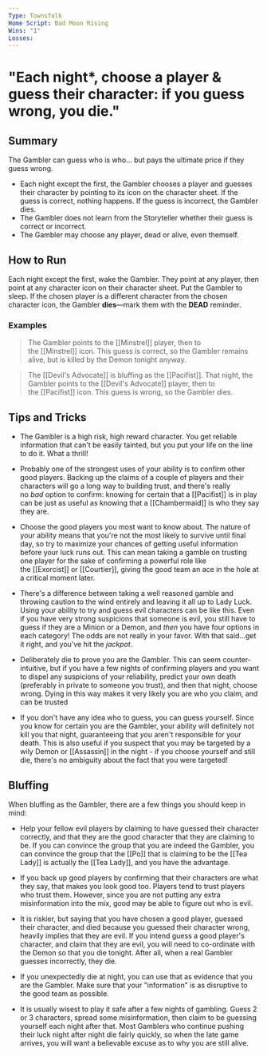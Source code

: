 ```yaml
---
Type: Townsfolk
Home Script: Bad Moon Rising
Wins: "1"
Losses:
---
```

# "Each night*, choose a player & guess their character: if you guess wrong, you die."

## Summary
The Gambler can guess who is who... but pays the ultimate price if they guess wrong.

- Each night except the first, the Gambler chooses a player and guesses their character by pointing to its icon on the character sheet. If the guess is correct, nothing happens. If the guess is incorrect, the Gambler dies.
- The Gambler does not learn from the Storyteller whether their guess is correct or incorrect.
- The Gambler may choose any player, dead or alive, even themself.
## How to Run
Each night except the first, wake the Gambler. They point at any player, then point at any character icon on their character sheet. Put the Gambler to sleep. If the chosen player is a different character from the chosen character icon, the Gambler **dies**—mark them with the **DEAD** reminder.
### Examples
>The Gambler points to the [[Minstrel]] player, then to the [[Minstrel]] icon. This guess is correct, so the Gambler remains alive, but is killed by the Demon tonight anyway.

>The [[Devil's Advocate]] is bluffing as the [[Pacifist]]. That night, the Gambler points to the [[Devil's Advocate]] player, then to the [[Pacifist]] icon. This guess is wrong, so the Gambler dies.
## Tips and Tricks
- The Gambler is a high risk, high reward character. You get reliable information that can't be easily tainted, but you put your life on the line to do it. What a thrill!

- Probably one of the strongest uses of your ability is to confirm other good players. Backing up the claims of a couple of players and their characters will go a long way to building trust, and there's really no _bad_ option to confirm: knowing for certain that a [[Pacifist]] is in play can be just as useful as knowing that a [[Chambermaid]] is who they say they are.

- Choose the good players you most want to know about. The nature of your ability means that you're not the most likely to survive until final day, so try to maximize your chances of getting useful information before your luck runs out. This can mean taking a gamble on trusting one player for the sake of confirming a powerful role like the [[Exorcist]] or [[Courtier]], giving the good team an ace in the hole at a critical moment later.

- There's a difference between taking a well reasoned gamble and throwing caution to the wind entirely and leaving it all up to Lady Luck. Using your ability to try and guess evil characters can be like this. Even if you have very strong suspicions that someone is evil, you still have to guess if they are a Minion or a Demon, and _then_ you have four options in each category! The odds are not really in your favor. With that said...get it right, and you've hit the _jackpot_.

- Deliberately die to prove you are the Gambler. This can seem counter-intuitive, but if you have a few nights of confirming players and you want to dispel any suspicions of your reliability, predict your own death (preferably in private to someone you trust), and then that night, choose wrong. Dying in this way makes it very likely you are who you claim, and can be trusted

- If you don't have any idea who to guess, you can guess yourself. Since you know for certain you are the Gambler, your ability will definitely not kill you that night, guaranteeing that _you_ aren't responsible for your death. This is also useful if you suspect that you may be targeted by a wily Demon or [[Assassin]] in the night - if you choose yourself and still die, there's no ambiguity about the fact that you were targeted!
## Bluffing
When bluffing as the Gambler, there are a few things you should keep in mind:

- Help your fellow evil players by claiming to have guessed their character correctly, and that they are the good character that they are claiming to be. If you can convince the group that you are indeed the Gambler, you can convince the group that the [[Po]] that is claiming to be the [[Tea Lady]] is actually the [[Tea Lady]], and you have the advantage.

- If you back up good players by confirming that their characters are what they say, that makes you look good too. Players tend to trust players who trust them. However, since you are not putting any extra misinformation into the mix, good may be able to figure out who is evil.

- It is riskier, but saying that you have chosen a good player, guessed their character, and died because you guessed their character wrong, heavily implies that they are evil. If you intend guess a good player's character, and claim that they are evil, you will need to co-ordinate with the Demon so that you die tonight. After all, when a real Gambler guesses incorrectly, they die.

- If you unexpectedly die at night, you can use that as evidence that you are the Gambler. Make sure that your "information" is as disruptive to the good team as possible.

- It is usually wisest to play it safe after a few nights of gambling. Guess 2 or 3 characters, spread some misinformation, then claim to be guessing yourself each night after that. Most Gamblers who continue pushing their luck night after night die fairly quickly, so when the late game arrives, you will want a believable excuse as to why you are still alive.